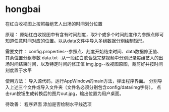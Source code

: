 # hongbai
在红白收视图上按照每组艺人出场的时间划分位置

原理：
  原始红白收视图中有含有时间刻度，取2个或多个时间刻度作为参照点即可知道任意时间对应的位置。以从data文件中导入多组数据分别绘制矩形。
  
需要文件：
  config.properties--参照点、刻度开始结束时间、data数据修正值、其余位置分组参数
  data.txt--从一段红白歌合战完整视频中分别记录每组艺人的出场时间结束时间，以及特定时间的修正值
  img.jpg--收视图原图，裁剪好并按时间刻度置于水平
  
使用方法：
  导入源代码，运行AppWindow的main方法，弹出程序界面。
  分别导入上述三个文件或导入文件夹（文件名必须分别包含config/data/img字符）。
  点击run按钮生成转换后的图片out.jpg，输出位置为用户桌面。


待改善：
  程序界面
  添加是否绘制水平线选项
